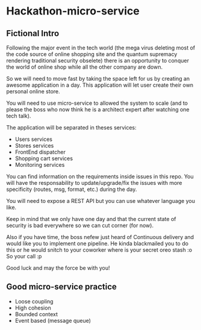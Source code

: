 # Hackathon-micro-service
## Fictional Intro

Following the major event in the tech world (the mega virus deleting most of the code source
of online shopping site and the quantum supremacy rendering traditional security obselete)
there is an opportunity to conquer the world of online shop while all the other company
are down.

So we will need to move fast by taking the space left for us by creating an awesome application
in a day. This application will let user create their own personal online store.

You will need to use micro-service to allowed the system to scale (and to please
the boss who now think he is a architect expert after watching one tech talk).

The application will be separated in theses services:
* Users services
* Stores services
* FrontEnd dispatcher
* Shopping cart services
* Monitoring services

You can find information on the requirements inside issues in this repo. You will have the responsability to update/upgrade/fix the issues with more specificity (routes, msg, format, etc.) during the day.

You will need to expose a REST API but you can use whatever language you like.

Keep in mind that we only have one day and that the current state of security is
bad everywhere so we can cut corner (for now).

Also if you have time, the boss nefew just heard of Continuous delivery and would
like you to implement one pipeline. He kinda blackmailed you to do this or he would
snitch to your coworker where is your secret oreo stash :o
So your call :p

Good luck and may the force be with you!


## Good micro-service practice
* Loose coupling
* High cohesion
* Bounded context
* Event based (message queue)
